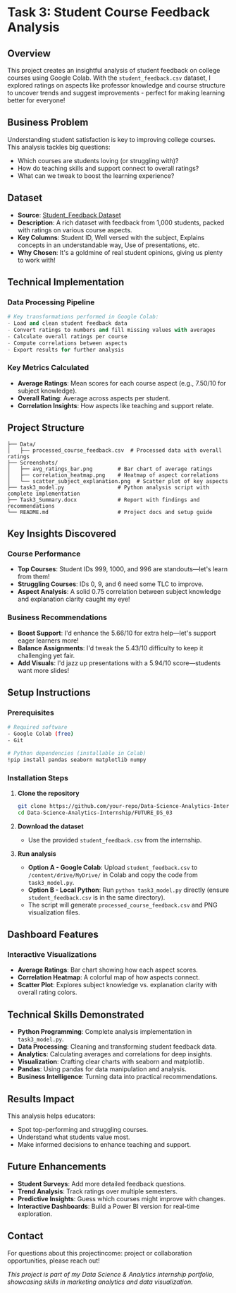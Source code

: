 # Task 3: Student Course Feedback Analysis

## Overview
This project creates an insightful analysis of student feedback on college courses using Google Colab. With the `student_feedback.csv` dataset, I explored ratings on aspects like professor knowledge and course structure to uncover trends and suggest improvements - perfect for making learning better for everyone!

## Business Problem
Understanding student satisfaction is key to improving college courses. This analysis tackles big questions:  

- Which courses are students loving (or struggling with)?  
- How do teaching skills and support connect to overall ratings?  
- What can we tweak to boost the learning experience?

## Dataset
- **Source**: [Student_Feedback Dataset](https://www.kaggle.com/datasets/ruchi798/student-feedback-survey-responses)
- **Description**: A rich dataset with feedback from 1,000 students, packed with ratings on various course aspects.  
- **Key Columns**: Student ID, Well versed with the subject, Explains concepts in an understandable way, Use of presentations, etc.  
- **Why Chosen**: It's a goldmine of real student opinions, giving us plenty to work with!

## Technical Implementation

### Data Processing Pipeline
```python
# Key transformations performed in Google Colab:
- Load and clean student feedback data
- Convert ratings to numbers and fill missing values with averages
- Calculate overall ratings per course
- Compute correlations between aspects
- Export results for further analysis
```

### Key Metrics Calculated

- **Average Ratings**: Mean scores for each course aspect (e.g., 7.50/10 for subject knowledge).  
- **Overall Rating**: Average across aspects per student.  
- **Correlation Insights**: How aspects like teaching and support relate.

## Project Structure
```
├── Data/
│   ├── processed_course_feedback.csv  # Processed data with overall ratings
├── Screenshots/
│   ├── avg_ratings_bar.png        # Bar chart of average ratings
│   ├── correlation_heatmap.png    # Heatmap of aspect correlations
│   └── scatter_subject_explanation.png  # Scatter plot of key aspects
├── task3_model.py                 # Python analysis script with complete implementation
├── Task3_Summary.docx             # Report with findings and recommendations
└── README.md                      # Project docs and setup guide
```

## Key Insights Discovered

### Course Performance

- **Top Courses**: Student IDs 999, 1000, and 996 are standouts—let's learn from them!  
- **Struggling Courses**: IDs 0, 9, and 6 need some TLC to improve.  
- **Aspect Analysis**: A solid 0.75 correlation between subject knowledge and explanation clarity caught my eye!

### Business Recommendations

- **Boost Support**: I'd enhance the 5.66/10 for extra help—let's support eager learners more!  
- **Balance Assignments**: I'd tweak the 5.43/10 difficulty to keep it challenging yet fair.  
- **Add Visuals**: I'd jazz up presentations with a 5.94/10 score—students want more slides!

## Setup Instructions

### Prerequisites
```bash
# Required software
- Google Colab (free)
- Git

# Python dependencies (installable in Colab)
!pip install pandas seaborn matplotlib numpy
```

### Installation Steps

1. **Clone the repository**
   ```bash
   git clone https://github.com/your-repo/Data-Science-Analytics-Internship.git
   cd Data-Science-Analytics-Internship/FUTURE_DS_03
   ```

2. **Download the dataset**
   - Use the provided `student_feedback.csv` from the internship.

3. **Run analysis**
   - **Option A - Google Colab**: Upload `student_feedback.csv` to `/content/drive/MyDrive/` in Colab and copy the code from `task3_model.py`.
   - **Option B - Local Python**: Run `python task3_model.py` directly (ensure `student_feedback.csv` is in the same directory).
   - The script will generate `processed_course_feedback.csv` and PNG visualization files.

## Dashboard Features

### Interactive Visualizations

- **Average Ratings**: Bar chart showing how each aspect scores.  
- **Correlation Heatmap**: A colorful map of how aspects connect.  
- **Scatter Plot**: Explores subject knowledge vs. explanation clarity with overall rating colors.

## Technical Skills Demonstrated

- **Python Programming**: Complete analysis implementation in `task3_model.py`.
- **Data Processing**: Cleaning and transforming student feedback data.  
- **Analytics**: Calculating averages and correlations for deep insights.  
- **Visualization**: Crafting clear charts with seaborn and matplotlib.  
- **Pandas**: Using pandas for data manipulation and analysis.  
- **Business Intelligence**: Turning data into practical recommendations.

## Results Impact
This analysis helps educators:  

- Spot top-performing and struggling courses.  
- Understand what students value most.  
- Make informed decisions to enhance teaching and support.

## Future Enhancements

- **Student Surveys**: Add more detailed feedback questions.  
- **Trend Analysis**: Track ratings over multiple semesters.  
- **Predictive Insights**: Guess which courses might improve with changes.  
- **Interactive Dashboards**: Build a Power BI version for real-time exploration.

## Contact

For questions about this projectincome: project or collaboration opportunities, please reach out!

*This project is part of my Data Science & Analytics internship portfolio, showcasing skills in marketing analytics and data visualization.*
